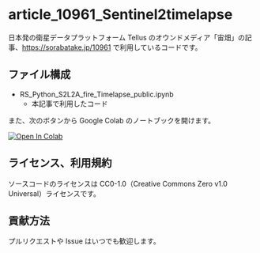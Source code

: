 # article_10961_Sentinel2timelapse

日本発の衛星データプラットフォーム Tellus のオウンドメディア「宙畑」の記事、https://sorabatake.jp/10961 で利用しているコードです。

## ファイル構成
- RS_Python_S2L2A_fire_Timelapse_public.ipynb
  - 本記事で利用したコード

また、次のボタンから Google Colab のノートブックを開けます。

[![Open In Colab](https://colab.research.google.com/assets/colab-badge.svg)](https://colab.research.google.com/github/sorabatake/article_10961_Sentinel2timelapse/blob/master/RS_Python_S2L2A_fire_Timelapse_public.ipynb)

## ライセンス、利用規約
ソースコードのライセンスは CC0-1.0（Creative Commons Zero v1.0 Universal）ライセンスです。  

## 貢献方法
プルリクエストや Issue はいつでも歓迎します。
